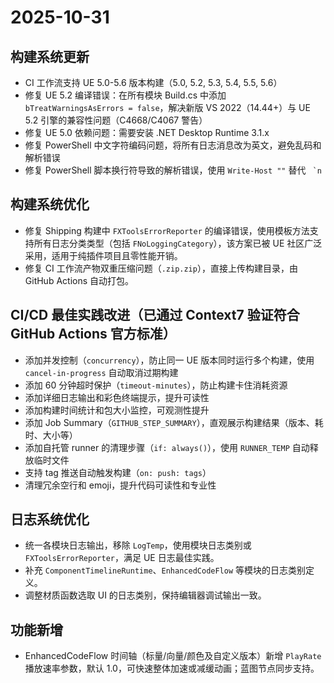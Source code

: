 # 2025-10-31

## 构建系统更新
- CI 工作流支持 UE 5.0-5.6 版本构建（5.0, 5.2, 5.3, 5.4, 5.5, 5.6）
- 修复 UE 5.2 编译错误：在所有模块 Build.cs 中添加 `bTreatWarningsAsErrors = false`，解决新版 VS 2022（14.44+）与 UE 5.2 引擎的兼容性问题（C4668/C4067 警告）
- 修复 UE 5.0 依赖问题：需要安装 .NET Desktop Runtime 3.1.x
- 修复 PowerShell 中文字符编码问题，将所有日志消息改为英文，避免乱码和解析错误
- 修复 PowerShell 脚本换行符导致的解析错误，使用 `Write-Host ""` 替代 `` `n``

## 构建系统优化
- 修复 Shipping 构建中 `FXToolsErrorReporter` 的编译错误，使用模板方法支持所有日志分类类型（包括 `FNoLoggingCategory`），该方案已被 UE 社区广泛采用，适用于纯插件项目且零性能开销。
- 修复 CI 工作流产物双重压缩问题（`.zip.zip`），直接上传构建目录，由 GitHub Actions 自动打包。

## CI/CD 最佳实践改进（已通过 Context7 验证符合 GitHub Actions 官方标准）
- 添加并发控制（`concurrency`），防止同一 UE 版本同时运行多个构建，使用 `cancel-in-progress` 自动取消过期构建
- 添加 60 分钟超时保护（`timeout-minutes`），防止构建卡住消耗资源
- 添加详细日志输出和彩色终端提示，提升可读性
- 添加构建时间统计和包大小监控，可观测性提升
- 添加 Job Summary（`GITHUB_STEP_SUMMARY`），直观展示构建结果（版本、耗时、大小等）
- 添加自托管 runner 的清理步骤（`if: always()`），使用 `RUNNER_TEMP` 自动释放临时文件
- 支持 tag 推送自动触发构建（`on: push: tags`）
- 清理冗余空行和 emoji，提升代码可读性和专业性

## 日志系统优化
- 统一各模块日志输出，移除 `LogTemp`，使用模块日志类别或 `FXToolsErrorReporter`，满足 UE 日志最佳实践。
- 补充 `ComponentTimelineRuntime`、`EnhancedCodeFlow` 等模块的日志类别定义。
- 调整材质函数选取 UI 的日志类别，保持编辑器调试输出一致。

## 功能新增
- EnhancedCodeFlow 时间轴（标量/向量/颜色及自定义版本）新增 `PlayRate` 播放速率参数，默认 1.0，可快速整体加速或减缓动画；蓝图节点同步支持。